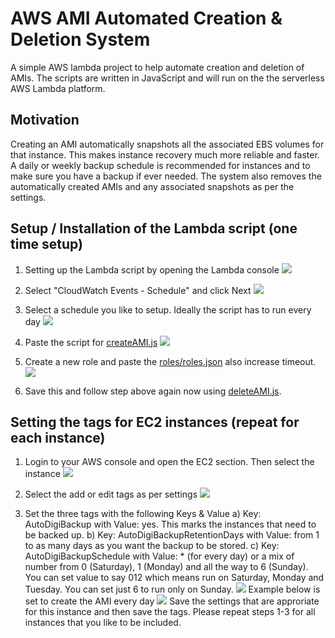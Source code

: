 # AWS AMI Automated Creation & Deletion System
A simple AWS lambda project to help automate creation and deletion of AMIs. The scripts are written in JavaScript and will run on the the serverless AWS Lambda platform.

## Motivation
Creating an AMI automatically snapshots all the associated EBS volumes for that instance. This makes instance recovery much more reliable and faster. A daily or weekly backup schedule is recommended for instances and to make sure you have a backup if ever needed. The system also removes the automatically created AMIs and any associated snapshots as per the settings.

## Setup / Installation of the Lambda script (one time setup)

1) Setting up the Lambda script by opening the Lambda console
![](https://raw.githubusercontent.com/webdigi/AWS-AMI-Automated-Creation-Deletion/master/docs/screenshots/lambda/1-lambda-select-blank.png)

2) Select "CloudWatch Events - Schedule" and click Next
![](https://raw.githubusercontent.com/webdigi/AWS-AMI-Automated-Creation-Deletion/master/docs/screenshots/lambda/2-select-cloudwatch-events-lambda.png)

3) Select a schedule you like to setup. Ideally the script has to run every day
![](https://raw.githubusercontent.com/webdigi/AWS-AMI-Automated-Creation-Deletion/master/docs/screenshots/lambda/3-setup-schedule.png)

4) Paste the script for [createAMI.js](https://raw.githubusercontent.com/webdigi/AWS-AMI-Automated-Creation-Deletion/master/lambda/createAMI.js)
![](https://raw.githubusercontent.com/webdigi/AWS-AMI-Automated-Creation-Deletion/master/docs/screenshots/lambda/4-setup-script.png)

5) Create a new role and paste the [roles/roles.json](https://raw.githubusercontent.com/webdigi/AWS-AMI-Automated-Creation-Deletion/master/roles/roles.json) also increase timeout.
![](https://raw.githubusercontent.com/webdigi/AWS-AMI-Automated-Creation-Deletion/master/docs/screenshots/lambda/5-setup-role-next.png)

6) Save this and follow step above again now using [deleteAMI.js](https://raw.githubusercontent.com/webdigi/AWS-AMI-Automated-Creation-Deletion/master/lambda/deleteAMI.js).

## Setting the tags for EC2 instances (repeat for each instance) 

1) Login to your AWS console and open the EC2 section. Then select the instance
![](https://raw.githubusercontent.com/webdigi/AWS-AMI-Automated-Creation-Deletion/master/docs/screenshots/ec2/1-aws-ec2-console.png)

2) Select the add or edit tags as per settings
![](https://raw.githubusercontent.com/webdigi/AWS-AMI-Automated-Creation-Deletion/master/docs/screenshots/ec2/2-edit-tags.png)

3) Set the three tags with the following Keys & Value
    a) Key: AutoDigiBackup with Value: yes. This marks the instances that need to be backed up.
    b) Key: AutoDigiBackupRetentionDays with Value: from 1 to as many days as you want the backup to be stored.
    c) Key: AutoDigiBackupSchedule with Value: * (for every day) or a mix of number from 0 (Saturday), 1 (Monday) and all the way to 6 (Sunday). You can set value to say 012 which means run on Saturday, Monday and Tuesday. You can set just 6 to run only on Sunday.
![](https://raw.githubusercontent.com/webdigi/AWS-AMI-Automated-Creation-Deletion/master/docs/screenshots/ec2/3-a-5dayRetension-1234DaysRun.png)
Example below is set to create the AMI every day
![](https://raw.githubusercontent.com/webdigi/AWS-AMI-Automated-Creation-Deletion/master/docs/screenshots/ec2/3-b-5dayRetention-Everyday.png)
Save the settings that are approriate for this instance and then save the tags. Please repeat steps 1-3 for all instances that you like to be included.